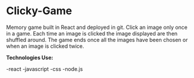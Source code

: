 # Clicky-Game

Memory game built in React and deployed in git.
Click an image only once in a game. Each time an image is clicked the image displayed are then shuffled around. The game ends once all the images have been chosen or when an image is clicked twice.

**Technologies Use:**

-react
-javascript
-css
-node.js
